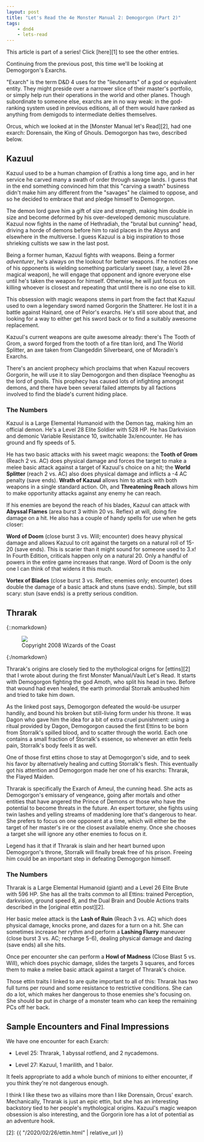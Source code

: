```yaml
---
layout: post
title: "Let's Read the 4e Monster Manual 2: Demogorgon (Part 2)"
tags:
    - dnd4
    - lets-read
---
```


This article is part of a series! Click [here][1] to see the other entries.

Continuing from the previous post, this time we'll be looking at Demogorgon's
Exarchs.

"Exarch" is the term D&D 4 uses for the "lieutenants" of a god or equivalent
entity. They might preside over a narrower slice of their master's portfolio, or
simply help run their operations in the world and other planes. Though
subordinate to someone else, exarchs are in no way weak: in the god-ranking
system used in previous editions, all of them would have ranked as anything from
demigods to intermediate deities themselves.

Orcus, which we looked at in the [Monster Manual let's Read][2], had one exarch:
Dorensain, the King of Ghouls. Demogorgon has two, described below.

## Kazuul

Kazuul used to be a human champion of Erathis a long time ago, and in her
service he carved many a swath of order through savage lands. I guess that in
the end something convinced him that this "carving a swath" business didn't make
him any different from the "savages" he claimed to oppose, and so he decided to
embrace that and pledge himself to Demogorgon.

The demon lord gave him a gift of size and strength, making him double in size
and become deformed by his over-developed demonic musculature. Kazuul now fights
in the name of Hethradiah, the "brutal but cunning" head, driving a horde of
demons before him to raid places in the Abyss and elsewhere in the multiverse. I
guess Kazuul is a big inspiration to those shrieking cultists we saw in the last
post.

Being a former human, Kazuul fights with weapons. Being a former _adventurer_,
he's always on the lookout for better weapons. If he notices one of his
opponents is wielding something particularly sweet (say, a level 28+ magical
weapon), he will engage that opponent and ignore everyone else until he's taken
the weapon for himself. Otherwise, he will just focus on killing whoever is
closest and repeating that until there is no one else to kill.

This obsession with magic weapons stems in part from the fact that Kazuul used
to own a legendary sword named Gorgorin the Shatterer. He lost it in a battle
against Hainard, one of Pelor's exarchs. He's still sore about that, and looking
for a way to either get his sword back or to find a suitably awesome
replacement.

Kazuul's current weapons are quite awesome already: there's The Tooth of Grom, a
sword forged from the tooth of a fire titan lord, and The World Splitter, an axe
taken from Clangeddin Silverbeard, one of Moradin's Exarchs.

There's an ancient prophecy which proclaims that when Kazuul recovers Gorgorin,
he will use it to slay Demogorgon and then displace Yeenoghu as the lord of
gnolls. This prophecy has caused lots of infighting amongst demons, and there
have been several failed attempts by all factions involved to find the blade's
current hiding place.

### The Numbers

Kazuul is a Large Elemental Humanoid with the Demon tag, making him an official
demon. He's a Level 28 Elite Soldier with 528 HP. He has Darkvision and demonic
Variable Resistance 10, switchable 3x/encounter. He has ground and fly speeds of
5.

He has two basic attacks with his sweet magic weapons: the **Tooth of Grom**
(Reach 2 vs. AC) does physical damage and forces the target to make a melee
basic attack against a target of Kazuul's choice on a hit; the **World
Splitter** (reach 2 vs. AC) also does physical damage and inflicts a -4 AC
penalty (save ends). **Wrath of Kazuul** allows him to attack with both weapons
in a single standard action. Oh, and **Threatening Reach** allows him to make
opportunity attacks against any enemy he can reach.

If his enemies are beyond the reach of his blades, Kazuul can attack with
**Abyssal Flames** (area burst 3 within 20 vs. Reflex) at will, doing fire
damage on a hit. He also has a couple of handy spells for use when he gets
closer:

**Word of Doom** (close burst 3 vs. Will; encounter) does heavy physical damage
and allows Kazuul to crit against the targets on a natural roll of 15-20 (save
ends). This is scarier than it might sound for someone used to 3.x! In Fourth
Edition, criticals happen only on a natural 20. Only a handful of powers in the
entire game increases that range. Word of Doom is the only one I can think of
that widens it this much.

**Vortex of Blades** (close burst 3 vs. Reflex; enemies only; encounter) does
double the damage of a basic attack and stuns (save ends). Simple, but still
scary: stun (save ends) is a pretty serious condition.

## Thrarak

{::nomarkdown}
<figure class="right">
  <img src="{{ "/assets/wir-mm2-4e-demogorgon-thrarak.png" | absolute_url }}"/>
  <figcaption>
    Copyright 2008 Wizards of the Coast
  </figcaption>
</figure>
{:/nomarkdown}

Thrarak's origins are closely tied to the mythological origns for [ettins][2]
that I wrote about during the first Monster Manual/Vault Let's Read. It starts
with Demogorgon fighting the god Amoth, who split his head in two. Before that
wound had even healed, the earth primordial Storralk ambushed him and tried to
take him down.

As the linked post says, Demogorgon defeated the would-be usurper handily, and
bound his broken but still-living form under his throne. It was Dagon who gave
him the idea for a bit of extra cruel punishment: using a ritual provided by
Dagon, Demogorgon caused the first Ettins to be born from Storralk's spilled
blood, and to scatter through the world. Each one contains a small fraction of
Storralk's essence, so whenever an ettin feels pain, Storralk's body feels it as
well.

One of those first ettins chose to stay at Demogorgon's side, and to seek his
favor by alternatively healing and cutting Storralk's flesh. This eventually got
his attention and Demogorgon made her one of his exarchs: Thrarak, the Flayed
Maiden.

Thrarak is specifically the Exarch of Ameul, the cunning head. She acts as
Demogorgon's emissary of vengeance, going after mortals and other entities that
have angered the Prince of Demons or those who have the potential to become
threats in the future. An expert torturer, she fights using twin lashes and
yelling streams of maddening lore that's dangerous to hear. She prefers to focus
on one opponent at a time, which will either be the target of her master's ire
or the closest available enemy. Once she chooses a target she will ignore any
other enemies to focus on it.

Legend has it that if Thrarak is slain and her heart burned upon Demogorgon's
throne, Storralk will finally break free of his prison. Freeing him could be an
important step in defeating Demogorgon himself.

### The Numbers

Thrarak is a Large Elemental Humanoid (giant) and a Level 26 Elite Brute with
596 HP. She has all the traits common to all Ettins: trained Perception,
darkvision, ground speed 8, and the Dual Brain and Double Actions traits
described in the [original ettin post][2].

Her basic melee attack is the **Lash of Ruin** (Reach 3 vs. AC) which does
physical damage, knocks prone, and dazes for a turn on a hit. She can sometimes
increase her rythm and perform a **Lashing Flurry** maneuver (close burst 3
vs. AC; recharge 5-6), dealing physical damage and dazing (save ends) all she
hits.

Once per encounter she can perform a **Howl of Madness** (Close Blast 5
vs. Will), which does psychic damage, slides the targets 3 squares, and forces
them to make a melee basic attack against a target of Thrarak's choice.

Those ettin traits I linked to are quite important to all of this: Thrarak has
two full turns per round and some resistance to restrictive conditions. She can
do a lot, which makes her dangerous to those enemies she's focusing on. She
should be put in charge of a monster team who can keep the remaining PCs off her
back.

## Sample Encounters and Final Impressions

We have one encounter for each Exarch:

- Level 25: Thrarak, 1 abyssal rotfiend, and 2 nycademons.

- Level 27: Kazuul, 1 marilith, and 1 balor.

It feels appropriate to add a whole bunch of minions to either encounter, if you
think they're not dangerous enough.

I think I like these two as villains more than I like Dorensain, Orcus'
exarch. Mechanically, Thrarak is just an epic ettin, but she has an interesting
backstory tied to her people's mythological origins. Kazuul's magic weapon
obsession is also interesting, and the Gorgorin lore has a lot of potential as
an adventure hook.

[2]: {{ "/2020/02/26/ettin.html" | relative_url }}
